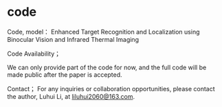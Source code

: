 # code
Code, model： Enhanced Target Recognition and Localization using Binocular Vision and Infrared Thermal Imaging

Code Availability；

We can only provide part of the code for now, and the full code will be made public after the paper is accepted.

Contact；
For any inquiries or collaboration opportunities, please contact the author, Luhui Li, at liluhui2060@163.com.
